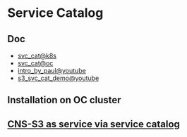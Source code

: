 # Service Catalog

## Doc

* [svc_cat@k8s](https://github.com/kubernetes-incubator/service-catalog)
* [svc_cat@oc](https://docs.openshift.com/container-platform/3.6/architecture/service_catalog/index.html)
* [intro_by_paul@youtube](https://www.youtube.com/watch?v=p35hOAAsxrQ)
* [s3_svc_cat_demo@youtube](https://www.youtube.com/watch?v=-_m9Ijw3jWc&feature=youtu.be)


## Installation on OC cluster



## [CNS-S3 as service via service catalog](https://docs.google.com/document/d/1OEmlXTpQ1F3Ni0LDVM12zA2f7B2Xs7Wdq94y8sW6ANQ/edit)
